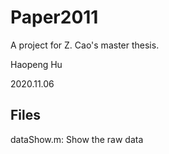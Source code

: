<!--
 * @Author: your name
 * @Date: 2020-11-06 16:42:46
 * @LastEditTime: 2020-11-06 16:44:44
 * @LastEditors: Please set LastEditors
 * @Description: In User Settings Edit
 * @FilePath: \undefinedc:\Users\philt\Documents\GitHub\ICEWINE\DECANTER\Strawberry\Paper2011\README.md
-->
# Paper2011

A project for Z. Cao's master thesis.

Haopeng Hu

2020.11.06

## Files

dataShow.m: Show the raw data